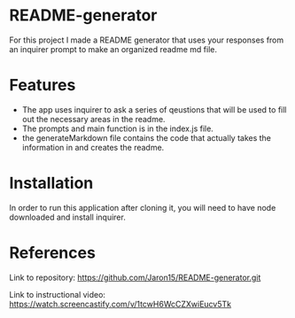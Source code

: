 # README-generator
For this project I made a README generator that uses your responses from an inquirer prompt to make an organized readme md file.

# Features
* The app uses inquirer to ask a series of qeustions that will be used to fill out the necessary areas in the readme.
* The prompts and main function is in the index.js file. 
* the generateMarkdown file contains the code that actually takes the information in and creates the readme.

# Installation
In order to run this application after cloning it, you will need to have node downloaded and install inquirer. 

# References
Link to repository: https://github.com/Jaron15/README-generator.git

Link to instructional video: https://watch.screencastify.com/v/1tcwH6WcCZXwiEucv5Tk

